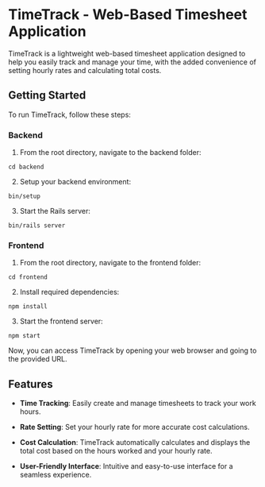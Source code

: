 # TimeTrack - Web-Based Timesheet Application

TimeTrack is a lightweight web-based timesheet application designed to help you easily track and manage your time, with the added convenience of setting hourly rates and calculating total costs.

## Getting Started

To run TimeTrack, follow these steps:

### Backend

1. From the root directory, navigate to the backend folder:

```
cd backend
```

2. Setup your backend environment:

```
bin/setup
```

3. Start the Rails server:

```
bin/rails server
```

### Frontend

1. From the root directory, navigate to the frontend folder:

```
cd frontend
```

2. Install required dependencies:

```
npm install
```

3. Start the frontend server:

```
npm start
```

Now, you can access TimeTrack by opening your web browser and going to the provided URL.

## Features

- **Time Tracking**: Easily create and manage timesheets to track your work hours.

- **Rate Setting**: Set your hourly rate for more accurate cost calculations.

- **Cost Calculation**: TimeTrack automatically calculates and displays the total cost based on the hours worked and your hourly rate.

- **User-Friendly Interface**: Intuitive and easy-to-use interface for a seamless experience.
